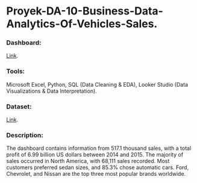 # Proyek-DA-10-Business-Data-Analytics-Of-Vehicles-Sales.
### Dashboard:
[Link](https://lookerstudio.google.com/u/0/reporting/d8db0fa0-6149-4b36-8a48-30f765a788d7/page/HyC9D?s=kyqn-XY7oJE).
### Tools:
Microsoft Excel, Python, SQL (Data Cleaning & EDA), Looker Studio (Data Visualizations & Data Interpretation).
### Dataset:
[Link](https://www.kaggle.com/datasets/krishanukalita/vehicle-sales-cleaned).
### Description:
The dashboard contains information from 517.1 thousand sales, with a total profit of 6.99 billion US dollars between 2014 and 2015. The majority of sales occurred in North America, with 68,111 sales recorded. Most customers preferred sedan sizes, and 85.3% chose automatic cars. Ford, Chevrolet, and Nissan are the top three most popular brands worldwide.
